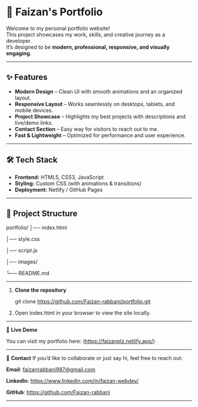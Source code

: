 # 🌟 Faizan's Portfolio

Welcome to my personal portfolio website!  
This project showcases my work, skills, and creative journey as a developer.  
It’s designed to be **modern, professional, responsive, and visually engaging**.

---

## ✨ Features
- **Modern Design** – Clean UI with smooth animations and an organized layout.
- **Responsive Layout** – Works seamlessly on desktops, tablets, and mobile devices.
- **Project Showcase** – Highlights my best projects with descriptions and live/demo links.
- **Contact Section** – Easy way for visitors to reach out to me.
- **Fast & Lightweight** – Optimized for performance and user experience.

---

## 🛠️ Tech Stack
- **Frontend:** HTML5, CSS3, JavaScript
- **Styling:** Custom CSS (with animations & transitions)
- **Deployment:** Netlify / GitHub Pages

---

## 📂 Project Structure

portfolio/
│── index.html 

│── style.css 

│── script.js 

│── images/

└── README.md 

---

1. **Clone the repository**

   git clone https://github.com/Faizan-rabbani/portfolio.git

2. Open index.html in your browser to view the site locally.

---

📌 **Live Demo**

You can visit my portfolio here: 
(https://faizanplz.netlify.app/)

---

📧 **Contact**
If you’d like to collaborate or just say hi, feel free to reach out:

**Email**: faizanrabbani987@gmail.com

**LinkedIn**: https://www.linkedin.com/in/faizan-webdev/

**GitHub**: https://github.com/Faizan-rabbani

---
